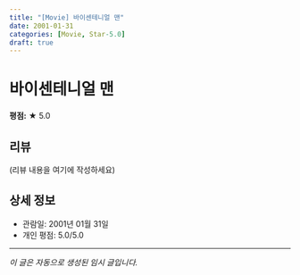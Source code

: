 ```yaml
---
title: "[Movie] 바이센테니얼 맨"
date: 2001-01-31
categories: [Movie, Star-5.0]
draft: true
---
```


# 바이센테니얼 맨

**평점:** ★ 5.0

## 리뷰

(리뷰 내용을 여기에 작성하세요)

## 상세 정보

- 관람일: 2001년 01월 31일
- 개인 평점: 5.0/5.0

---

*이 글은 자동으로 생성된 임시 글입니다.*
